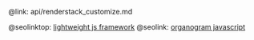 @link: api/renderstack_customize.md

@seolinktop: [lightweight js framework](https://webix.com)
@seolink: [organogram javascript](https://webix.com/widget/organogram/)